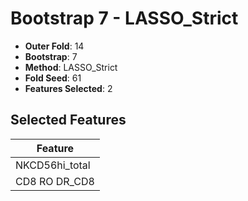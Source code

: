 # Bootstrap 7 - LASSO_Strict

- **Outer Fold**: 14
- **Bootstrap**: 7
- **Method**: LASSO_Strict
- **Fold Seed**: 61
- **Features Selected**: 2

## Selected Features

| Feature |
|---------|
| NKCD56hi_total |
| CD8 RO DR_CD8 |
